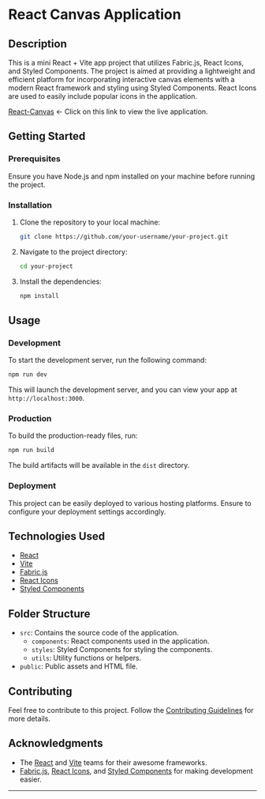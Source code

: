 # React Canvas Application

## Description
This is a mini React + Vite app project that utilizes Fabric.js, React Icons, and Styled Components. The project is aimed at providing a lightweight and efficient platform for incorporating interactive canvas elements with a modern React framework and styling using Styled Components. React Icons are used to easily include popular icons in the application.

[React-Canvas](https://react-canvas-seven.vercel.app/) <- Click on this link to view the live application.

## Getting Started

### Prerequisites
Ensure you have Node.js and npm installed on your machine before running the project.

### Installation
1. Clone the repository to your local machine:
   ```bash
   git clone https://github.com/your-username/your-project.git
   ```

2. Navigate to the project directory:
   ```bash
   cd your-project
   ```

3. Install the dependencies:
   ```bash
   npm install
   ```

## Usage

### Development
To start the development server, run the following command:
```bash
npm run dev
```
This will launch the development server, and you can view your app at `http://localhost:3000`.

### Production
To build the production-ready files, run:
```bash
npm run build
```
The build artifacts will be available in the `dist` directory.

### Deployment
This project can be easily deployed to various hosting platforms. Ensure to configure your deployment settings accordingly.

## Technologies Used
- [React](https://reactjs.org/)
- [Vite](https://vitejs.dev/)
- [Fabric.js](http://fabricjs.com/)
- [React Icons](https://react-icons.github.io/react-icons/)
- [Styled Components](https://styled-components.com/)

## Folder Structure
- `src`: Contains the source code of the application.
  - `components`: React components used in the application.
  - `styles`: Styled Components for styling the components.
  - `utils`: Utility functions or helpers.
- `public`: Public assets and HTML file.

## Contributing
Feel free to contribute to this project. Follow the [Contributing Guidelines](CONTRIBUTING.md) for more details.

## Acknowledgments
- The [React](https://reactjs.org/) and [Vite](https://vitejs.dev/) teams for their awesome frameworks.
- [Fabric.js](http://fabricjs.com/), [React Icons](https://react-icons.github.io/react-icons/), and [Styled Components](https://styled-components.com/) for making development easier.

---
